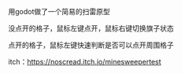 用godot做了一个简易的扫雷原型

没点开的格子，鼠标左键点开，鼠标右键切换旗子状态

点开的格子，鼠标左键快速判断是否可以点开周围格子

itch：https://noscread.itch.io/minesweepertest

